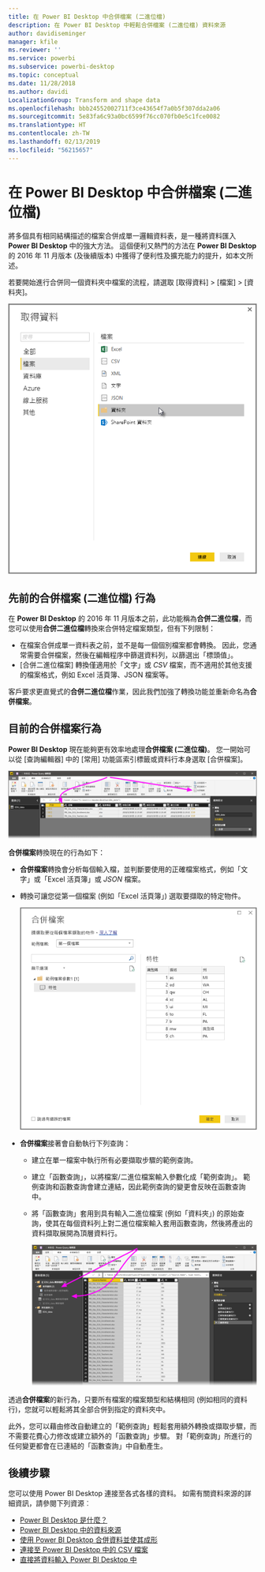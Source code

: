 ```yaml
---
title: 在 Power BI Desktop 中合併檔案 (二進位檔)
description: 在 Power BI Desktop 中輕鬆合併檔案 (二進位檔) 資料來源
author: davidiseminger
manager: kfile
ms.reviewer: ''
ms.service: powerbi
ms.subservice: powerbi-desktop
ms.topic: conceptual
ms.date: 11/28/2018
ms.author: davidi
LocalizationGroup: Transform and shape data
ms.openlocfilehash: bbb24552002711f3ce43654f7a0b5f307dda2a06
ms.sourcegitcommit: 5e83fa6c93a0bc6599f76cc070fb0e5c1fce0082
ms.translationtype: HT
ms.contentlocale: zh-TW
ms.lasthandoff: 02/13/2019
ms.locfileid: "56215657"
---
```

# <a name="combine-files-binaries-in-power-bi-desktop"></a>在 Power BI Desktop 中合併檔案 (二進位檔)
將多個具有相同結構描述的檔案合併成單一邏輯資料表，是一種將資料匯入 **Power BI Desktop** 中的強大方法。 這個便利又熱門的方法在 **Power BI Desktop** 的 2016 年 11 月版本 (及後續版本) 中獲得了便利性及擴充能力的提升，如本文所述。

若要開始進行合併同一個資料夾中檔案的流程，請選取 [取得資料] > [檔案] > [資料夾]。

![](media/desktop-combine-binaries/combine-binaries_1.png)

## <a name="previous-combine-files-binaries-behavior"></a>先前的合併檔案 (二進位檔) 行為
在 **Power BI Desktop** 的 2016 年 11 月版本之前，此功能稱為**合併二進位檔**，而您可以使用**合併二進位檔**轉換來合併特定檔案類型，但有下列限制：

* 在檔案合併成單一資料表之前，並不是每一個個別檔案都會轉換。 因此，您通常需要合併檔案，然後在編輯程序中篩選資料列，以篩選出「標頭值」。
* [合併二進位檔案] 轉換僅適用於「文字」或 *CSV* 檔案，而不適用於其他支援的檔案格式，例如 Excel 活頁簿、JSON 檔案等。

客戶要求更直覺式的**合併二進位檔**作業，因此我們加強了轉換功能並重新命名為**合併檔案**。

## <a name="current-combine-files-behavior"></a>目前的合併檔案行為
**Power BI Desktop** 現在能夠更有效率地處理**合併檔案 (二進位檔)**。 您一開始可以從 [查詢編輯器] 中的 [常用] 功能區索引標籤或資料行本身選取 [合併檔案]。

![](media/desktop-combine-binaries/combine-binaries_2a.png)

**合併檔案**轉換現在的行為如下：

* **合併檔案**轉換會分析每個輸入檔，並判斷要使用的正確檔案格式，例如「文字」或「Excel 活頁簿」或 *JSON* 檔案。
* 轉換可讓您從第一個檔案 (例如「Excel 活頁簿」) 選取要擷取的特定物件。
  
  ![](media/desktop-combine-binaries/combine-binaries_3.png)
* **合併檔案**接著會自動執行下列查詢：
  
  * 建立在單一檔案中執行所有必要擷取步驟的範例查詢。
  * 建立「函數查詢」，以將檔案/二進位檔案輸入參數化成「範例查詢」。 範例查詢和函數查詢會建立連結，因此範例查詢的變更會反映在函數查詢中。
  * 將「函數查詢」套用到具有輸入二進位檔案 (例如「資料夾」) 的原始查詢，使其在每個資料列上對二進位檔案輸入套用函數查詢，然後將產出的資料擷取展開為頂層資料行。
    
    ![](media/desktop-combine-binaries/combine-binaries_4.png)

透過**合併檔案**的新行為，只要所有檔案的檔案類型和結構相同 (例如相同的資料行)，您就可以輕鬆將其全部合併到指定的資料夾中。

此外，您可以藉由修改自動建立的「範例查詢」輕鬆套用額外轉換或擷取步驟，而不需要花費心力修改或建立額外的「函數查詢」步驟。 對「範例查詢」所進行的任何變更都會在已連結的「函數查詢」中自動產生。

## <a name="next-steps"></a>後續步驟
您可以使用 Power BI Desktop 連接至各式各樣的資料。 如需有關資料來源的詳細資訊，請參閱下列資源︰

* [Power BI Desktop 是什麼？](desktop-what-is-desktop.md)
* [Power BI Desktop 中的資料來源](desktop-data-sources.md)
* [使用 Power BI Desktop 合併資料並使其成形](desktop-shape-and-combine-data.md)
* [連接至 Power BI Desktop 中的 CSV 檔案](desktop-connect-csv.md)   
* [直接將資料輸入 Power BI Desktop 中](desktop-enter-data-directly-into-desktop.md)   

